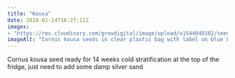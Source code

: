```yaml
---
title: "Kousa"
date: 2018-01-14T16:27:11Z
images: 
- "https://res.cloudinary.com/growdigital/image/upload/v1544048102/seeds-cornus-kousa-27905789429.jpg"
imageAlt: "Cornus kousa seeds in clear plastic bag with label on blue background"
---
```


Cornus kousa seed ready for 14 weeks cold stratification at the top of the fridge, just need to add some damp silver sand
